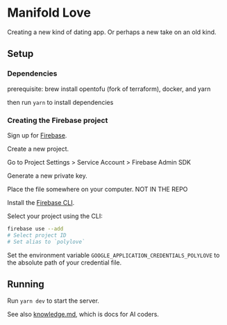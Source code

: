 # Manifold Love

Creating a new kind of dating app. Or perhaps a new take on an old kind.

## Setup

### Dependencies

prerequisite: brew install opentofu (fork of terraform), docker, and yarn

then run `yarn` to install dependencies

### Creating the Firebase project

Sign up for [Firebase](https://console.firebase.google.com).

Create a new project.

Go to Project Settings > Service Account > Firebase Admin SDK

Generate a new private key.

Place the file somewhere on your computer. NOT IN THE REPO

Install the [Firebase CLI](https://firebase.google.com/docs/cli).

Select your project using the CLI:

```sh
firebase use --add
# Select project ID
# Set alias to `polylove`
```

Set the environment variable `GOOGLE_APPLICATION_CREDENTIALS_POLYLOVE` to the absolute path of your credential file.

## Running

Run `yarn dev` to start the server.

See also [knowledge.md](knowledge.md), which is docs for AI coders.
